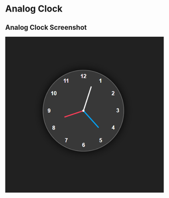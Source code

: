 # Analog Clock

## Analog Clock Screenshot

![Analog Clock](https://raw.githubusercontent.com/Harshit4404/Analog_Clock/main/Screenshot/Screenshot%202024-02-06%20202334.png)
